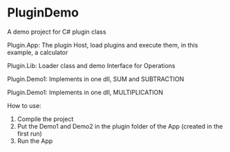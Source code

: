 # PluginDemo
A demo project for C# plugin class

Plugin.App: The plugin Host, load plugins and execute them, in this example, a calculator

Plugin.Lib: Loader class and demo Interface for Operations

Plugin.Demo1: Implements in one dll, SUM and SUBTRACTION

Plugin.Demo1: Implements in one dll, MULTIPLICATION

How to use:

1. Compile the project
2. Put the Demo1 and Demo2 in the plugin folder of the App (created in the first run)
3. Run the App
